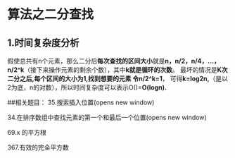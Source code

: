 
# 算法之二分查找

## 1.时间复杂度分析

假使总共有n个元素，那么二分后**每次查找的区间大小**就是**n，n/2，n/4，…，n/2^k**（接下来操作元素的剩余个数），其中**k就是循环的次数**。
最坏的情况是**K次二分之后,每个区间的大小为1,**找到想要的元素
令**n/2^k=1**，
可得**k=log2n,**（是以2为底，n的对数），所以时间复杂度可以表示O()=**O(logn).**

##相关题目：
35.搜索插入位置(opens new window)

34.在排序数组中查找元素的第一个和最后一个位置(opens new window)

69.x 的平方根

367.有效的完全平方数

